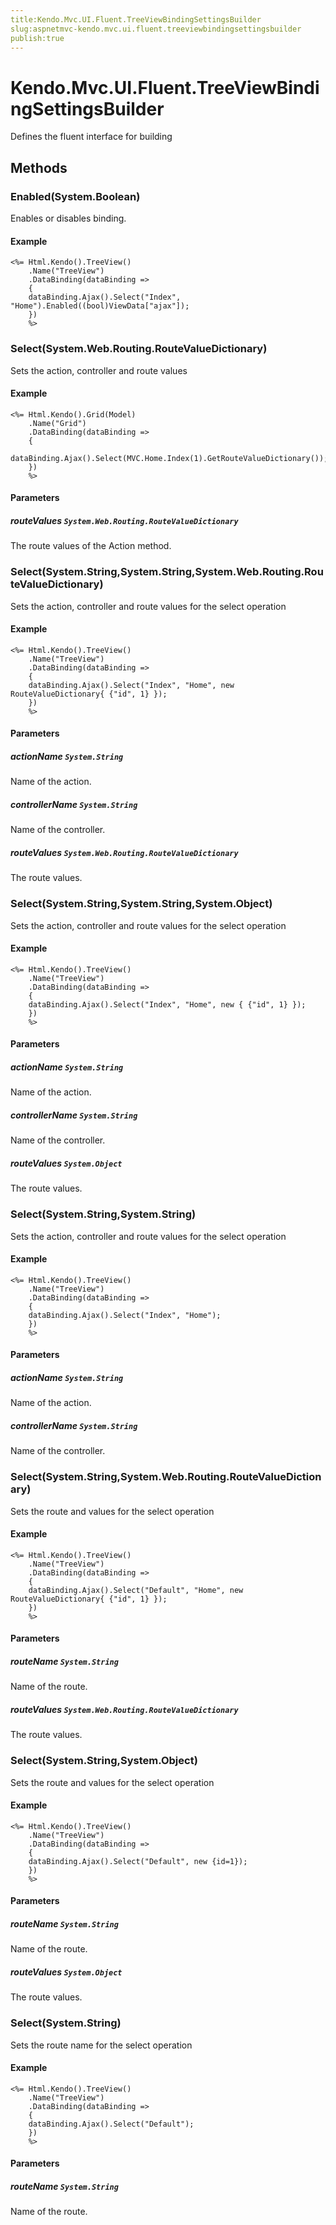 ```yaml
---
title:Kendo.Mvc.UI.Fluent.TreeViewBindingSettingsBuilder
slug:aspnetmvc-kendo.mvc.ui.fluent.treeviewbindingsettingsbuilder
publish:true
---
```


# Kendo.Mvc.UI.Fluent.TreeViewBindingSettingsBuilder

Defines the fluent interface for building

## Methods

### Enabled(System.Boolean)
Enables or disables binding.

#### Example
    <%= Html.Kendo().TreeView()
        .Name("TreeView")
        .DataBinding(dataBinding =>
        {
        dataBinding.Ajax().Select("Index", "Home").Enabled((bool)ViewData["ajax"]);
        })
        %>

### Select(System.Web.Routing.RouteValueDictionary)
Sets the action, controller and route values

#### Example
    <%= Html.Kendo().Grid(Model)
        .Name("Grid")
        .DataBinding(dataBinding =>
        {
        dataBinding.Ajax().Select(MVC.Home.Index(1).GetRouteValueDictionary());
        })
        %>

#### Parameters

##### routeValues `System.Web.Routing.RouteValueDictionary`
The route values of the Action method.

### Select(System.String,System.String,System.Web.Routing.RouteValueDictionary)
Sets the action, controller and route values for the select operation

#### Example
    <%= Html.Kendo().TreeView()
        .Name("TreeView")
        .DataBinding(dataBinding =>
        {
        dataBinding.Ajax().Select("Index", "Home", new RouteValueDictionary{ {"id", 1} });
        })
        %>

#### Parameters

##### actionName `System.String`
Name of the action.

##### controllerName `System.String`
Name of the controller.

##### routeValues `System.Web.Routing.RouteValueDictionary`
The route values.

### Select(System.String,System.String,System.Object)
Sets the action, controller and route values for the select operation

#### Example
    <%= Html.Kendo().TreeView()
        .Name("TreeView")
        .DataBinding(dataBinding =>
        {
        dataBinding.Ajax().Select("Index", "Home", new { {"id", 1} });
        })
        %>

#### Parameters

##### actionName `System.String`
Name of the action.

##### controllerName `System.String`
Name of the controller.

##### routeValues `System.Object`
The route values.

### Select(System.String,System.String)
Sets the action, controller and route values for the select operation

#### Example
    <%= Html.Kendo().TreeView()
        .Name("TreeView")
        .DataBinding(dataBinding =>
        {
        dataBinding.Ajax().Select("Index", "Home");
        })
        %>

#### Parameters

##### actionName `System.String`
Name of the action.

##### controllerName `System.String`
Name of the controller.

### Select(System.String,System.Web.Routing.RouteValueDictionary)
Sets the route and values for the select operation

#### Example
    <%= Html.Kendo().TreeView()
        .Name("TreeView")
        .DataBinding(dataBinding =>
        {
        dataBinding.Ajax().Select("Default", "Home", new RouteValueDictionary{ {"id", 1} });
        })
        %>

#### Parameters

##### routeName `System.String`
Name of the route.

##### routeValues `System.Web.Routing.RouteValueDictionary`
The route values.

### Select(System.String,System.Object)
Sets the route and values for the select operation

#### Example
    <%= Html.Kendo().TreeView()
        .Name("TreeView")
        .DataBinding(dataBinding =>
        {
        dataBinding.Ajax().Select("Default", new {id=1});
        })
        %>

#### Parameters

##### routeName `System.String`
Name of the route.

##### routeValues `System.Object`
The route values.

### Select(System.String)
Sets the route name for the select operation

#### Example
    <%= Html.Kendo().TreeView()
        .Name("TreeView")
        .DataBinding(dataBinding =>
        {
        dataBinding.Ajax().Select("Default");
        })
        %>

#### Parameters

##### routeName `System.String`
Name of the route.